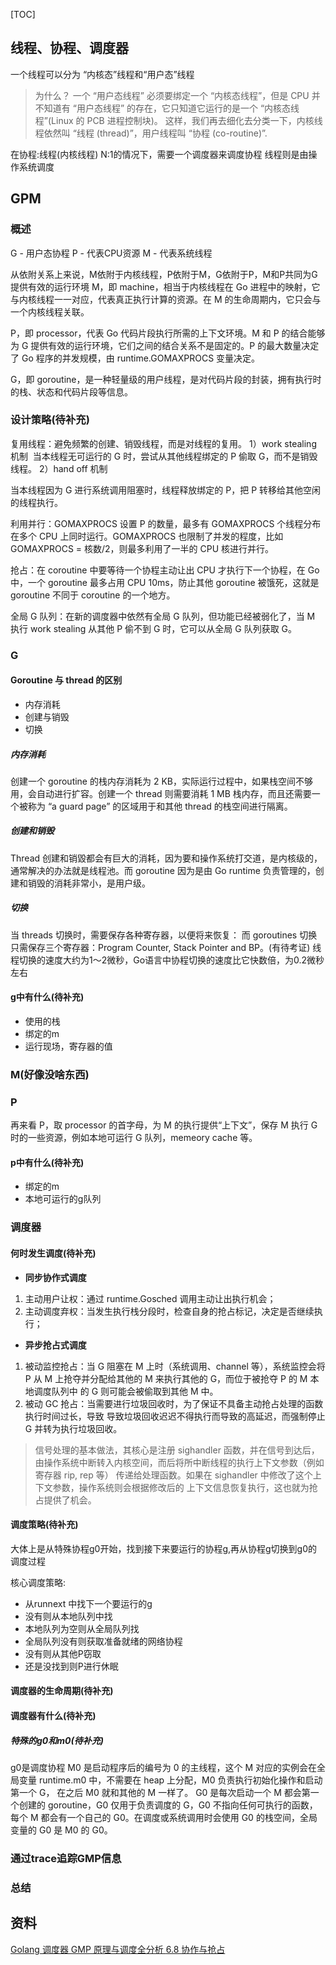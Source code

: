 [TOC]

## 线程、协程、调度器
一个线程可以分为 “内核态”线程和“用户态”线程
> 为什么？
一个 “用户态线程” 必须要绑定一个 “内核态线程”，但是 CPU 并不知道有 “用户态线程” 的存在，它只知道它运行的是一个 “内核态线程”(Linux 的 PCB 进程控制块)。
这样，我们再去细化去分类一下，内核线程依然叫 “线程 (thread)”，用户线程叫 “协程 (co-routine)”.

在协程:线程(内核线程) N:1的情况下，需要一个调度器来调度协程
线程则是由操作系统调度

## GPM
### 概述
G - 用户态协程
P - 代表CPU资源
M - 代表系统线程

从依附关系上来说，M依附于内核线程，P依附于M，G依附于P，M和P共同为G提供有效的运行环境
M，即 machine，相当于内核线程在 Go 进程中的映射，它与内核线程一一对应，代表真正执行计算的资源。在 M 的生命周期内，它只会与一个内核线程关联。

P，即 processor，代表 Go 代码片段执行所需的上下文环境。M 和 P 的结合能够为 G 提供有效的运行环境，它们之间的结合关系不是固定的。P 的最大数量决定了 Go 程序的并发规模，由 runtime.GOMAXPROCS 变量决定。

G，即 goroutine，是一种轻量级的用户线程，是对代码片段的封装，拥有执行时的栈、状态和代码片段等信息。


### 设计策略(待补充)
复用线程：避免频繁的创建、销毁线程，而是对线程的复用。
1）work stealing 机制
​ 当本线程无可运行的 G 时，尝试从其他线程绑定的 P 偷取 G，而不是销毁线程。
2）hand off 机制

 当本线程因为 G 进行系统调用阻塞时，线程释放绑定的 P，把 P 转移给其他空闲的线程执行。

利用并行：GOMAXPROCS 设置 P 的数量，最多有 GOMAXPROCS 个线程分布在多个 CPU 上同时运行。GOMAXPROCS 也限制了并发的程度，比如 GOMAXPROCS = 核数/2，则最多利用了一半的 CPU 核进行并行。

抢占：在 coroutine 中要等待一个协程主动让出 CPU 才执行下一个协程，在 Go 中，一个 goroutine 最多占用 CPU 10ms，防止其他 goroutine 被饿死，这就是 goroutine 不同于 coroutine 的一个地方。

全局 G 队列：在新的调度器中依然有全局 G 队列，但功能已经被弱化了，当 M 执行 work stealing 从其他 P 偷不到 G 时，它可以从全局 G 队列获取 G。

### G
#### Goroutine 与 thread 的区别
* 内存消耗
* 创建与销毁
* 切换
##### 内存消耗
创建一个 goroutine 的栈内存消耗为 2 KB，实际运行过程中，如果栈空间不够用，会自动进行扩容。创建一个 thread 则需要消耗 1 MB 栈内存，而且还需要一个被称为 “a guard page” 的区域用于和其他 thread 的栈空间进行隔离。

##### 创建和销毁
Thread 创建和销毀都会有巨大的消耗，因为要和操作系统打交道，是内核级的，通常解决的办法就是线程池。而 goroutine 因为是由 Go runtime 负责管理的，创建和销毁的消耗非常小，是用户级。

##### 切换
当 threads 切换时，需要保存各种寄存器，以便将来恢复：
而 goroutines 切换只需保存三个寄存器：Program Counter, Stack Pointer and BP。(有待考证)
线程切换的速度大约为1～2微秒，Go语言中协程切换的速度比它快数倍，为0.2微秒左右

#### g中有什么(待补充)

* 使用的栈
* 绑定的m
* 运行现场，寄存器的值

### M(好像没啥东西)

### P
再来看 P，取 processor 的首字母，为 M 的执行提供“上下文”，保存 M 执行 G 时的一些资源，例如本地可运行 G 队列，memeory cache 等。

#### p中有什么(待补充)
* 绑定的m
* 本地可运行的g队列

### 调度器
#### 何时发生调度(待补充)
* **同步协作式调度**
1. 主动用户让权：通过 runtime.Gosched 调用主动让出执行机会；
2. 主动调度弃权：当发生执行栈分段时，检查自身的抢占标记，决定是否继续执行；
* **异步抢占式调度**
1. 被动监控抢占：当 G 阻塞在 M 上时（系统调用、channel 等），系统监控会将 P 从 M 上抢夺并分配给其他的 M 来执行其他的 G，而位于被抢夺 P 的 M 本地调度队列中 的 G 则可能会被偷取到其他 M 中。
2. 被动 GC 抢占：当需要进行垃圾回收时，为了保证不具备主动抢占处理的函数执行时间过长，导致 导致垃圾回收迟迟不得执行而导致的高延迟，而强制停止 G 并转为执行垃圾回收。

> 信号处理的基本做法，其核心是注册 sighandler 函数，并在信号到达后， 由操作系统中断转入内核空间，而后将所中断线程的执行上下文参数（例如寄存器 rip, rep 等） 传递给处理函数。如果在 sighandler 中修改了这个上下文参数，操作系统则会根据修改后的 上下文信息恢复执行，这也就为抢占提供了机会。

#### 调度策略(待补充)
大体上是从特殊协程g0开始，找到接下来要运行的协程g,再从协程g切换到g0的调度过程

核心调度策略:
* 从runnext 中找下一个要运行的g
* 没有则从本地队列中找
* 本地队列为空则从全局队列找
* 全局队列没有则获取准备就绪的网络协程
* 没有则从其他P窃取
* 还是没找到则P进行休眠



#### 调度器的生命周期(待补充)
#### 调度器有什么(待补充)

##### 特殊的g0和m0(待补充)
g0是调度协程
M0 是启动程序后的编号为 0 的主线程，这个 M 对应的实例会在全局变量 runtime.m0 中，不需要在 heap 上分配，M0 负责执行初始化操作和启动第一个 G， 在之后 M0 就和其他的 M 一样了。
G0 是每次启动一个 M 都会第一个创建的 goroutine，G0 仅用于负责调度的 G，G0 不指向任何可执行的函数，每个 M 都会有一个自己的 G0。在调度或系统调用时会使用 G0 的栈空间，全局变量的 G0 是 M0 的 G0。

### 通过trace追踪GMP信息
### 总结
## 资料
[Golang 调度器 GMP 原理与调度全分析
](https://learnku.com/articles/41728)
[6.8 协作与抢占](https://golang.design/under-the-hood/zh-cn/part2runtime/ch06sched/preemption/)

